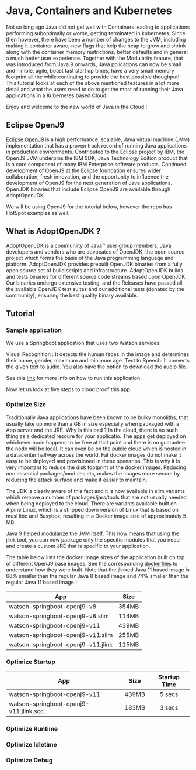 # Java, Containers and Kubernetes

Not so long ago Java did not gel well with Containers leading to applications performing suboptimally or worse, getting terminated in kubernetes. Since then however, there have been a number of changes to the JVM, including making it container aware, new flags that help the heap to grow and shrink along with the container memory restrictions, better defaults and in general a much better user experience. Together with the Modularity feature, that was introduced from Java 9 onwards, Java pplications can now be small and nimble, agile, boast fast start up times, have a very small memory footprint all the while continuing to provide the best possible thoughput! This tutorial looks at each of the above mentioned features in a lot more detail and what the users need to do to get the most of running their Java applications in a Kubernetes based Cloud.

Enjoy and welcome to the new world of Java in the Cloud !

## Eclipse OpenJ9

[Eclipse OpenJ9](https://www.eclipse.org/openj9/) is a high performance, scalable, Java virtual machine (JVM) implementation that has a proven track record of running Java applications in production environments. Contributed to the Eclipse project by IBM, the OpenJ9 JVM underpins the IBM SDK, Java Technology Edition product that is a core component of many IBM Enterprise software products. Continued development of OpenJ9 at the Eclipse foundation ensures wider collaboration, fresh innovation, and the opportunity to influence the development of OpenJ9 for the next generation of Java applications. OpenJDK binaries that include Eclipse OpenJ9 are available through AdoptOpenJDK.

We will be using OpenJ9 for the tutorial below, however the repo has HotSpot examples as well.

## What is AdoptOpenJDK ?

[AdoptOpenJDK](https://adoptopenjdk.net/) is a communiity of Java™ user group members, Java developers and vendors who are advocates of OpenJDK, the open source project which forms the basis of the Java programming language and platform. AdoptOpenJDK provides prebuilt OpenJDK binaries from a fully open source set of build scripts and infrastructure. AdoptOpenJDK builds and tests binaries for different source code streams based upon OpenJDK. Our binaries undergo extensive testing, and the Releases have passed all the available OpenJDK test suites and our additional tests (donated by the community), ensuring the best quality binary available.

## Tutorial


### Sample application

We use a Springboot application that uses two Watson services:

Visual Recognition : It detects the human faces in the image and determines their name, gender, maximum and minimum age.
Text to Speech: It converts the given text to audio. You also have the option to download the audio file.

See this [link](https://github.com/ibmruntimes/java.bluemix.demos/tree/master/samples) for more info on how to run this application.

Now let us look at five steps to cloud proof this app.

### Optimize Size

Traditionally Java applications have been known to be bulky monoliths, that usually take up more than a GB in size especially when packaged with a App server and the JRE. Why is this bad ? In the cloud, there is no such thing as a dedicated resoure for your applicatio. The apps get deployed on whichever node happens to be free at that point and there is no guarantee the node will be local. It can even be on the public cloud which is hosted in a datacenter halfway across the world. Fat docker images do not make it easy to be deployed and provisioned in these scenarios. This is why it is very important to reduce the disk footprint of the docker images. Reducing non essential packages/modules etc, makes the images more secure by reducing the attack surface and make it easier to maintain.

The JDK is clearly aware of this fact and it is now available in slim variants which remove a number of packages/jars/tools that are not usually needed when being deployed to the cloud. There are variants available built on Alpine Linux, which is a stripped down version of Linux that is based on musl libc and Busybox, resulting in a Docker image size of approximately 5 MB.

Java 9 helped modularize the JVM itself. This now means that using the jlink tool, you can now package only the specific modules that you need and create a custom JRE that is specific to your application.

The table below lists the docker image sizes of the application built on top of different OpenJ9 base images. See the corresponding [dockerfiles](https://github.com/dinogun/watson-springboot/tree/master/docker) to understand how they were built. Note that the jlinked Java 11 based image is 68% smaller than the regular Java 8 based image and 74% smaller than the regular Java 11 based image !

| App | Size |
| --- | ---- |
| watson-springboot-openj9-v8 | 354MB |
| watson-springboot-openj9-v8.slim | 114MB |
| watson-springboot-openj9-v11 | 439MB |
| watson-springboot-openj9-v11.slim | 255MB |
| watson-springboot-openj9-v11.jlink | 115MB |

### Optimize Startup

| App | Size | Startup Time |
| --- | ---- |:------------:|
| watson-springboot-openj9-v11 | 439MB | 5 secs |
| watson-springboot-openj9-v11.jlink.scc | 183MB | 3 secs |

### Optimize Runtime

### Optimize Idletime

### Optimize Debug
